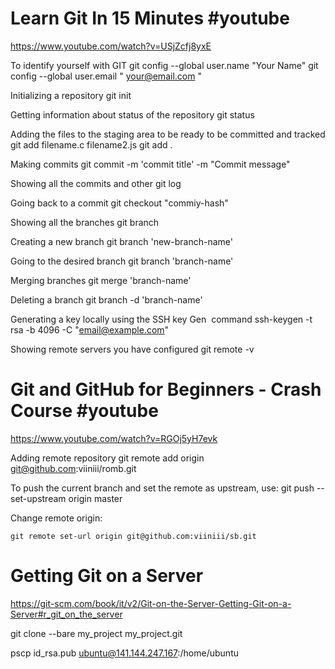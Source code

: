 # Learn Git In 15 Minutes #youtube
https://www.youtube.com/watch?v=USjZcfj8yxE 

To identify yourself with GIT
git config --global user.name "Your Name"
git config --global user.email " your@email.com "

Initializing a repository
git init

Getting information about status of the repository
git status

Adding the files to the staging area to be ready to be committed and tracked
git add filename.c filename2.js
git add .

Making commits
git commit -m 'commit title' -m "Commit message"

Showing all the commits and other
git log

Going back to a commit
git checkout "commiy-hash"

Showing all the branches
git branch

Creating a new branch
git branch 'new-branch-name'

Going to the desired branch
git branch 'branch-name'

Merging branches
git merge 'branch-name'

Deleting a branch
git branch -d 'branch-name'

Generating a key locally using the SSH key Gen  command
ssh-keygen -t rsa -b 4096 -C "email@example.com"

Showing remote servers you have configured
git remote -v


# Git and GitHub for Beginners - Crash Course #youtube 
https://www.youtube.com/watch?v=RGOj5yH7evk 

Adding remote repository
git remote add origin git@github.com:viiniii/romb.git

To push the current branch and set the remote as upstream, use:
git push --set-upstream origin master

Change remote origin:
```
git remote set-url origin git@github.com:viiniii/sb.git
```

# Getting Git on a Server
https://git-scm.com/book/it/v2/Git-on-the-Server-Getting-Git-on-a-Server#r_git_on_the_server

git clone --bare my_project my_project.git


pscp id_rsa.pub ubuntu@141.144.247.167:/home/ubuntu

